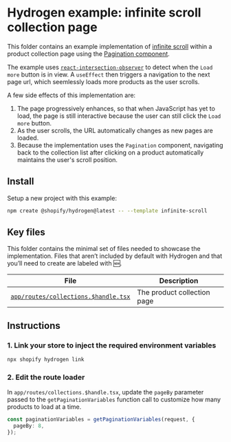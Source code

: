 # Hydrogen example: infinite scroll collection page

This folder contains an example implementation of [infinite scroll](https://shopify.dev/docs/custom-storefronts/hydrogen/data-fetching/pagination#automatically-load-pages-on-scroll) within a product collection page using the [Pagination component](https://shopify.dev/docs/api/hydrogen/2024-01/components/pagination).

The example uses [`react-intersection-observer`](https://www.npmjs.com/package/react-intersection-observer) to detect when the `Load more` button is in view. A `useEffect` then triggers a navigation to the next page url, which seemlessly loads more products as the user scrolls.

A few side effects of this implementation are:

1. The page progressively enhances, so that when JavaScript has yet to load, the page is still interactive because the user can still click the `Load more` button.
2. As the user scrolls, the URL automatically changes as new pages are loaded.
3. Because the implementation uses the `Pagination` component, navigating back to the collection list after clicking on a product automatically maintains the user's scroll position.

## Install

Setup a new project with this example:

```bash
npm create @shopify/hydrogen@latest -- --template infinite-scroll
```

## Key files

This folder contains the minimal set of files needed to showcase the implementation.
Files that aren’t included by default with Hydrogen and that you’ll need to
create are labeled with 🆕.

| File                                                                       | Description                 |
| -------------------------------------------------------------------------- | --------------------------- |
| [`app/routes/collections.$handle.tsx`](app/routes/collections.$handle.tsx) | The product collection page |

## Instructions

### 1. Link your store to inject the required environment variables

```bash
npx shopify hydrogen link
```

### 2. Edit the route loader

In `app/routes/collections.$handle.tsx`, update the `pageBy` parameter passed to the `getPaginationVariables` function call to customize how many products to load at a time.

```ts
const paginationVariables = getPaginationVariables(request, {
  pageBy: 8,
});
```
